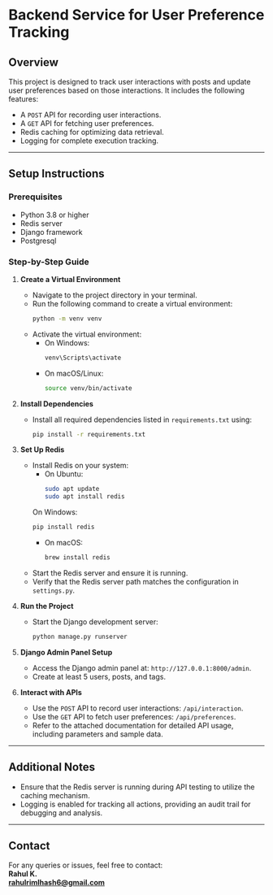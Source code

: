 # Backend Service for User Preference Tracking

## Overview
This project is designed to track user interactions with posts and update user preferences based on those interactions. It includes the following features:  
- A `POST` API for recording user interactions.  
- A `GET` API for fetching user preferences.  
- Redis caching for optimizing data retrieval.  
- Logging for complete execution tracking.

---

## Setup Instructions  

### Prerequisites  
- Python 3.8 or higher  
- Redis server  
- Django framework
- Postgresql

### Step-by-Step Guide  

1. **Create a Virtual Environment**  
   - Navigate to the project directory in your terminal.  
   - Run the following command to create a virtual environment:  
     ```bash
     python -m venv venv
     ```  
   - Activate the virtual environment:  
     - On Windows:  
       ```bash
       venv\Scripts\activate
       ```  
     - On macOS/Linux:  
       ```bash
       source venv/bin/activate
       ```

2. **Install Dependencies**  
   - Install all required dependencies listed in `requirements.txt` using:  
     ```bash
     pip install -r requirements.txt
     ```

3. **Set Up Redis**  
   - Install Redis on your system:  
     - On Ubuntu:  
       ```bash
       sudo apt update
       sudo apt install redis
       ```
     On Windows:  
       ```bash
       pip install redis
       ```  
     - On macOS:  
       ```bash
       brew install redis
       ```  
   - Start the Redis server and ensure it is running.  
   - Verify that the Redis server path matches the configuration in `settings.py`.  

4. **Run the Project**  
   - Start the Django development server:  
     ```bash
     python manage.py runserver
     ```

5. **Django Admin Panel Setup**  
   - Access the Django admin panel at: `http://127.0.0.1:8000/admin`.  
   - Create at least 5 users, posts, and tags.  

6. **Interact with APIs**  
   - Use the `POST` API to record user interactions: `/api/interaction`.  
   - Use the `GET` API to fetch user preferences: `/api/preferences`.  
   - Refer to the attached documentation for detailed API usage, including parameters and sample data.  

---

## Additional Notes  
- Ensure that the Redis server is running during API testing to utilize the caching mechanism.  
- Logging is enabled for tracking all actions, providing an audit trail for debugging and analysis.  

---

## Contact  
For any queries or issues, feel free to contact:  
**Rahul K.**  
**rahulrimlhash6@gmail.com**

